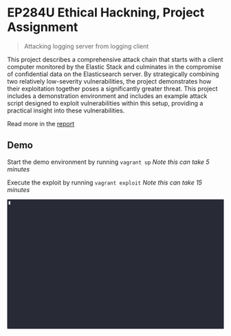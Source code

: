 # EP284U Ethical Hackning, Project Assignment
> Attacking logging server from logging client

This project describes a comprehensive attack chain that starts with a client computer monitored by
the Elastic Stack and culminates in the compromise of confidential data on the Elasticsearch server.
By strategically combining two relatively low-severity vulnerabilities, the project demonstrates how
their exploitation together poses a significantly greater threat. This project includes a demonstration
environment and includes an example attack script designed to exploit vulnerabilities within this setup,
providing a practical insight into these vulnerabilities.

Read more in the [report](Lucas-Drufva-EP284U-v2.1.pdf)


## Demo

Start the demo environment by running `vagrant up`
*Note this can take 5 minutes*

Execute the exploit by running `vagrant exploit`
*Note this can take 15 minutes*

![](./demo.gif)